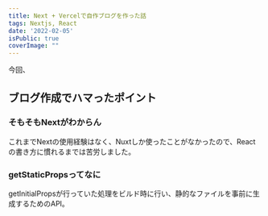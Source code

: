 ```yaml
---
title: Next + Vercelで自作ブログを作った話
tags: Nextjs, React
date: '2022-02-05'
isPublic: true
coverImage: ""
---
```


今回、

## ブログ作成でハマったポイント

### そもそもNextがわからん

これまでNextの使用経験はなく、Nuxtしか使ったことがなかったので、Reactの書き方に慣れるまでは苦労しました。

### getStaticPropsってなに

getInitialPropsが行っていた処理をビルド時に行い、静的なファイルを事前に生成するためのAPI。

